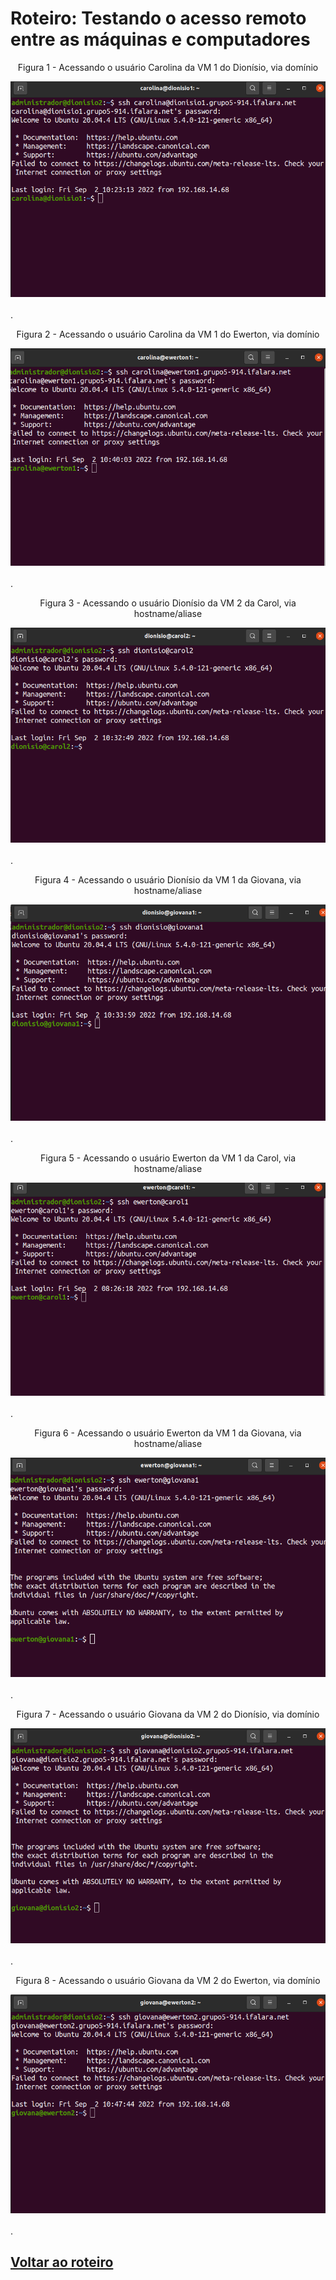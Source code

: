 # Roteiro: Testando o acesso remoto entre as máquinas e computadores

<div align="center">
  <p>Figura 1 - Acessando o usuário Carolina da VM 1 do Dionísio, via domínio</p>
  <img src="../Imagens/carolinadionisio1.png" />
  <br><br>
</div>.

<div align="center">
  <p>Figura 2 -  Acessando o usuário Carolina da VM 1 do Ewerton, via domínio</p>
  <img src="../Imagens/carolinaewerton1.png" />
  <br><br>
</div>.

<div align="center">
  <p>Figura 3 - Acessando o usuário Dionísio da VM 2 da Carol, via hostname/aliase</p>
  <img src="../Imagens/dionisiocarol2.png" />
  <br><br>
</div>.

<div align="center">
  <p>Figura 4 - Acessando o usuário Dionísio da VM 1 da Giovana, via hostname/aliase</p>
  <img src="../Imagens/dionisiogiovana1.png" />
  <br><br>
</div>.

<div align="center">
  <p>Figura 5 - Acessando o usuário Ewerton da VM 1 da Carol, via hostname/aliase</p>
  <img src="../Imagens/ewertoncarol1.png" />
  <br><br>
</div>.

<div align="center">
  <p>Figura 6 - Acessando o usuário Ewerton da VM 1 da Giovana, via hostname/aliase</p>
  <img src="../Imagens/ewertongiovana1.png" />
  <br><br>
</div>.

<div align="center">
  <p>Figura 7 - Acessando o usuário Giovana da VM 2 do Dionísio, via domínio</p>
  <img src="../Imagens/giovanadionisio2.png" />
  <br><br>
</div>.

<div align="center">
  <p>Figura 8 - Acessando o usuário Giovana da VM 2 do Ewerton, via domínio</p>
  <img src="../Imagens/giovanaewerton2.png" />
  <br><br>
</div>.

## <a href="../README.md">Voltar ao roteiro</a>